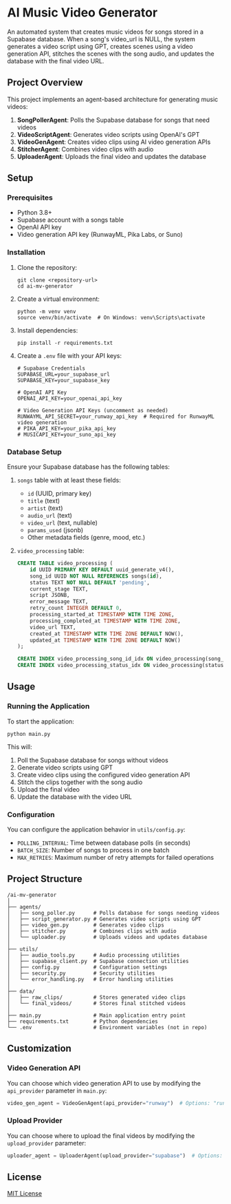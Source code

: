# AI Music Video Generator

An automated system that creates music videos for songs stored in a Supabase database. When a song's video_url is NULL, the system generates a video script using GPT, creates scenes using a video generation API, stitches the scenes with the song audio, and updates the database with the final video URL.

## Project Overview

This project implements an agent-based architecture for generating music videos:

1. **SongPollerAgent**: Polls the Supabase database for songs that need videos
2. **VideoScriptAgent**: Generates video scripts using OpenAI's GPT
3. **VideoGenAgent**: Creates video clips using AI video generation APIs
4. **StitcherAgent**: Combines video clips with audio
5. **UploaderAgent**: Uploads the final video and updates the database

## Setup

### Prerequisites

- Python 3.8+
- Supabase account with a songs table
- OpenAI API key
- Video generation API key (RunwayML, Pika Labs, or Suno)

### Installation

1. Clone the repository:
   ```
   git clone <repository-url>
   cd ai-mv-generator
   ```

2. Create a virtual environment:
   ```
   python -m venv venv
   source venv/bin/activate  # On Windows: venv\Scripts\activate
   ```

3. Install dependencies:
   ```
   pip install -r requirements.txt
   ```

4. Create a `.env` file with your API keys:
   ```
   # Supabase Credentials
   SUPABASE_URL=your_supabase_url
   SUPABASE_KEY=your_supabase_key

   # OpenAI API Key
   OPENAI_API_KEY=your_openai_api_key

   # Video Generation API Keys (uncomment as needed)
   RUNWAYML_API_SECRET=your_runway_api_key  # Required for RunwayML video generation
   # PIKA_API_KEY=your_pika_api_key
   # MUSICAPI_KEY=your_suno_api_key
   ```

### Database Setup

Ensure your Supabase database has the following tables:

1. `songs` table with at least these fields:
   - `id` (UUID, primary key)
   - `title` (text)
   - `artist` (text)
   - `audio_url` (text)
   - `video_url` (text, nullable)
   - `params_used` (jsonb)
   - Other metadata fields (genre, mood, etc.)

2. `video_processing` table:
   ```sql
   CREATE TABLE video_processing (
       id UUID PRIMARY KEY DEFAULT uuid_generate_v4(),
       song_id UUID NOT NULL REFERENCES songs(id),
       status TEXT NOT NULL DEFAULT 'pending',
       current_stage TEXT,
       script JSONB,
       error_message TEXT,
       retry_count INTEGER DEFAULT 0,
       processing_started_at TIMESTAMP WITH TIME ZONE,
       processing_completed_at TIMESTAMP WITH TIME ZONE,
       video_url TEXT,
       created_at TIMESTAMP WITH TIME ZONE DEFAULT NOW(),
       updated_at TIMESTAMP WITH TIME ZONE DEFAULT NOW()
   );

   CREATE INDEX video_processing_song_id_idx ON video_processing(song_id);
   CREATE INDEX video_processing_status_idx ON video_processing(status);
   ```

## Usage

### Running the Application

To start the application:

```
python main.py
```

This will:
1. Poll the Supabase database for songs without videos
2. Generate video scripts using GPT
3. Create video clips using the configured video generation API
4. Stitch the clips together with the song audio
5. Upload the final video
6. Update the database with the video URL

### Configuration

You can configure the application behavior in `utils/config.py`:

- `POLLING_INTERVAL`: Time between database polls (in seconds)
- `BATCH_SIZE`: Number of songs to process in one batch
- `MAX_RETRIES`: Maximum number of retry attempts for failed operations

## Project Structure

```
/ai-mv-generator
│
├── agents/
│   ├── song_poller.py      # Polls database for songs needing videos
│   ├── script_generator.py # Generates video scripts using GPT
│   ├── video_gen.py        # Generates video clips
│   ├── stitcher.py         # Combines clips with audio
│   └── uploader.py         # Uploads videos and updates database
│
├── utils/
│   ├── audio_tools.py      # Audio processing utilities
│   ├── supabase_client.py  # Supabase connection utilities
│   ├── config.py           # Configuration settings
│   ├── security.py         # Security utilities
│   └── error_handling.py   # Error handling utilities
│
├── data/
│   ├── raw_clips/          # Stores generated video clips
│   └── final_videos/       # Stores final stitched videos
│
├── main.py                 # Main application entry point
├── requirements.txt        # Python dependencies
└── .env                    # Environment variables (not in repo)
```

## Customization

### Video Generation API

You can choose which video generation API to use by modifying the `api_provider` parameter in `main.py`:

```python
video_gen_agent = VideoGenAgent(api_provider="runway")  # Options: "runway", "pika", "suno"
```

### Upload Provider

You can choose where to upload the final videos by modifying the `upload_provider` parameter:

```python
uploader_agent = UploaderAgent(upload_provider="supabase")  # Options: "supabase", "youtube", "s3"
```

## License

[MIT License](LICENSE)
